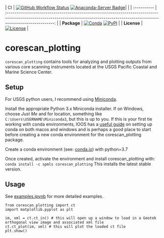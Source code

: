 
| CI          | [![GitHub Workflow Status][github-ci-badge]][github-ci-link] [![Anaconda-Server Badge](https://anaconda.org/spmls/corescan_plotting/badges/latest_release_date.svg)](https://anaconda.org/spmls/corescan_plotting)|                  		               |
| :---------- | :------------------------------------------------------------------------------------------------------------------------------------------------------------------------------------: |
| **Package** |                                                          [![Conda][conda-badge]][conda-link] [![PyPI][pypi-badge]][pypi-link]                                                          |
| **License** |                                                                         [![License][license-badge]][repo-link]									       |

corescan_plotting
=======

`corescan_plotting` contains tools for analyzing and plotting outputs from various core scanning instruments located at the USGS Pacific Coastal and Marine Science Center.

Setup
-----
For USGS python users, I recommend using [Miniconda](https://docs.conda.io/en/latest/miniconda.html). 

Install the appropriate Python 3.x Miniconda installer. If on Windows, choose *Just Me* and for location, something like `C:\Users\USERNAME\Miniconda3`, but this is up to you. If this is your first tie working with conda environments, IOOS has a [useful guide](https://ioos.github.io/ioos_code_lab/content/ioos_installation_conda.html) on setting up conda on both macos and windows and is perhaps a good place to start before creating a new conda environment for the corescan_plotting package.

Create a conda environment (see: [conda.io](https://conda.io/projects/conda/en/latest/user-guide/tasks/manage-environments.html#creating-an-environment-with-commands)) with python=3.7

Once created, activate the environment and install corescan_plotting with:
`conda install -c spmls corescan_plotting`
This installs the latest stable version.

Usage
-----
See [examples.ipynb](https://code.usgs.gov/slaselle/corescan_plotting/-/blob/master/examples.ipynb) for more detailed examples.

```
from corescan_plotting import ct
import matplotlib.pyplot as plt

im, xml = ct.ct_in() # this will open up a window to load in a Geotek orthogonal view image and associated xml file
ct.ct_plot(im, xml) # this will plot the loaded ct file
plt.show()
```

[github-ci-badge]: https://img.shields.io/github/actions/workflow/status/xarray-contrib/datatree/main.yaml?branch=main&label=CI&logo=github
[github-ci-link]: https://github.com/spmls/corescan_plotting/actions?query=workflow%3ACI
[latest-update-badge]: https://anaconda.org/conda-forge/qutip/badges/latest_release_date.svg
[latest-update-link]: https://anaconda.org/spmls/corescan_plotting
[pypi-badge]: https://img.shields.io/pypi/v/xarray-datatree?logo=pypi
[pypi-link]: https://pypi.org/project/corescan-plotting/
[conda-badge]: https://img.shields.io/conda/vn/conda-forge/xarray-datatree?logo=anaconda
[conda-link]: https://anaconda.org/spmls/corescan_plotting
[license-badge]: https://anaconda.org/conda-forge/qutip/badges/license.svg
[repo-link]: https://github.com/spmls/corescan_plotting
